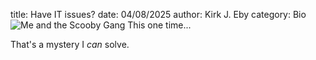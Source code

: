 title: Have IT issues?
date: 04/08/2025
author: Kirk J. Eby
category: Bio
![Me and the Scooby Gang This one time...][Headshot_TM]


[Headshot_TM]: {static}/images/Technomancer-Profile-fc.png


That's a mystery I *can* solve.
